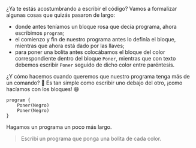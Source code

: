 ¿Ya te estás acostumbrando a escribir el código? Vamos a formalizar algunas cosas que quizás pasaron de largo:

* donde antes teníamos un bloque rosa que decía programa, ahora escribimos `program`;
* el comienzo y fin de nuestro programa antes lo definía el bloque, mientras que ahora está dado por las llaves;
* para poner una bolita antes colocábamos el bloque del color correspondiente dentro del bloque `Poner`, mientras que con texto debemos escribir `Poner` seguido de dicho color entre paréntesis.

¿Y cómo hacemos cuando queremos que nuestro programa tenga más de un comando? :thought_balloon: Es tan simple como escribir uno debajo del otro, ¡como hacíamos con los bloques! :smile:

```gobstones
program {
	Poner(Negro)
	Poner(Negro)
}
```
Hagamos un programa un poco más largo.

> Escribí un programa que ponga una bolita de cada color.
